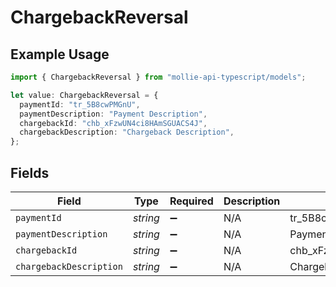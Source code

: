 # ChargebackReversal

## Example Usage

```typescript
import { ChargebackReversal } from "mollie-api-typescript/models";

let value: ChargebackReversal = {
  paymentId: "tr_5B8cwPMGnU",
  paymentDescription: "Payment Description",
  chargebackId: "chb_xFzwUN4ci8HAmSGUACS4J",
  chargebackDescription: "Chargeback Description",
};
```

## Fields

| Field                     | Type                      | Required                  | Description               | Example                   |
| ------------------------- | ------------------------- | ------------------------- | ------------------------- | ------------------------- |
| `paymentId`               | *string*                  | :heavy_minus_sign:        | N/A                       | tr_5B8cwPMGnU             |
| `paymentDescription`      | *string*                  | :heavy_minus_sign:        | N/A                       | Payment Description       |
| `chargebackId`            | *string*                  | :heavy_minus_sign:        | N/A                       | chb_xFzwUN4ci8HAmSGUACS4J |
| `chargebackDescription`   | *string*                  | :heavy_minus_sign:        | N/A                       | Chargeback Description    |